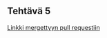 ## Tehtävä 5

[Linkki mergettyyn pull requestiin](https://github.com/asvorg/ohtu-miniprojekti/pull/4)